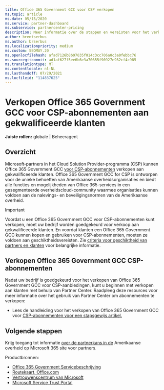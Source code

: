 ```yaml
---
title: Office 365 Government GCC voor CSP verkopen
ms.topic: article
ms.date: 05/15/2020
ms.service: partner-dashboard
ms.subservice: partnercenter-pricing
description: Meer informatie over de stappen en vereisten voor het verkopen van abonnementen aan Office 365 Government GCC voor CSP aan gekwalificeerde Verenigde Staten overheidsklanten of contractanten.
author: brentserbus
ms.author: brserbus
ms.localizationpriority: medium
ms.custom: SEOMAY.20
ms.openlocfilehash: afad7126b8b97035f014c3cc706a0c3a0febbc76
ms.sourcegitcommit: ad1af627f5ee6b6e3a70655f90927e932cf4c985
ms.translationtype: MT
ms.contentlocale: nl-NL
ms.lasthandoff: 07/29/2021
ms.locfileid: "114837625"
---
```

# <a name="sell-office-365-government-gcc-for-csp-subscriptions-to-qualified-customers"></a>Verkopen Office 365 Government GCC voor CSP-abonnementen aan gekwalificeerde klanten

**Juiste rollen:** globale | Beheeragent


## <a name="overview"></a>Overzicht

Microsoft-partners in het Cloud Solution Provider-programma (CSP) kunnen Office 365 Government GCC [voor CSP-abonnementen](https://www.microsoft.com/microsoft-365/partners/governmentforCSP) verkopen aan gekwalificeerde klanten. Office 365 Government GCC for CSP is ontworpen voor de unieke behoeften van Amerikaanse overheidsorganisaties en biedt alle functies en mogelijkheden van Office 365-services in een gesegmenteerde overheidscloud-community waarmee organisaties kunnen voldoen aan de nalevings- en beveiligingsnormen van de Amerikaanse overheid. 

>[!IMPORTANT] 
>Voordat u een Office 365 Government GCC voor CSP-abonnementen kunt verkopen, moet uw bedrijf worden goedgekeurd voor verkoop aan gekwalificeerde klanten. En voordat klanten een Office 365 Government GCC kunnen kopen en gebruiken voor CSP-abonnementen, moeten ze voldoen aan geschiktheidsvereisten. Zie [criteria voor geschiktheid van partners en klanten](csp-gcc-validate.md) voor belangrijke informatie.


## <a name="sell-office-365-government-gcc-for-csp-subscriptions"></a>Verkopen Office 365 Government GCC CSP-abonnementen

Nadat uw bedrijf is goedgekeurd voor het verkopen van Office 365 Government GCC voor CSP-aanbiedingen, kunt u beginnen met verkopen aan klanten met behulp van Partner Center. Raadpleeg deze resources voor meer informatie over het gebruik van Partner Center om abonnementen te verkopen: 

- Lees de handleiding voor het verkopen van Office 365 Government GCC voor [CSP-abonnementen voor een stapsgewijs artikel.](https://go.microsoft.com/fwlink/?linkid=2007323)  


## <a name="next-steps"></a>Volgende stappen

Krijg toegang tot informatie [over de partnerkans in de](https://www.microsoft.com/microsoft-365/partners/governmentforCSP) Amerikaanse overheid op Microsoft 365 site voor partners.

Productbronnen:

- [Office 365 Government Servicebeschrijving](/office365/servicedescriptions/office-365-platform-service-description/office-365-us-government/office-365-us-government)
- [Routekaart. Office.com](https://products.office.com/business/office-365-roadmap)
- [Vertrouwenscentrum van Microsoft](https://www.microsoft.com/TrustCenter/)
- [Microsoft Service Trust Portal](https://aka.ms/STP)
